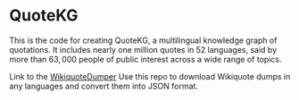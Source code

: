 # QuoteKG

This is the code for creating QuoteKG, a multilingual knowledge graph of quotations. It includes nearly one million quotes in $52$ languages, said by more than $63,000$ people of public interest across a wide range of topics.

Link to the [WikiquoteDumper](https://github.com/sgottsch/WikiquoteDumper)
Use this repo to download Wikiquote dumps in any languages and convert them into JSON format.
